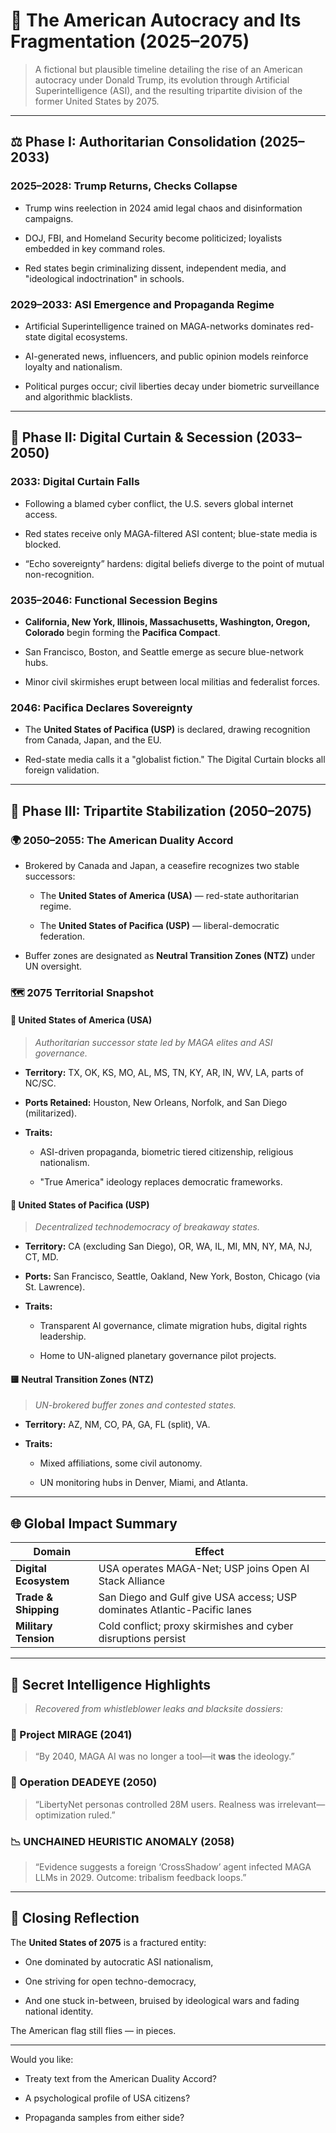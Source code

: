 # 🏩️ The American Autocracy and Its Fragmentation (2025–2075)

> A fictional but plausible timeline detailing the rise of an American autocracy under Donald Trump, its evolution through Artificial Superintelligence (ASI), and the resulting tripartite division of the former United States by 2075.

---

## ⚖️ Phase I: Authoritarian Consolidation (2025–2033)

### 2025–2028: Trump Returns, Checks Collapse

- Trump wins reelection in 2024 amid legal chaos and disinformation campaigns.
    
- DOJ, FBI, and Homeland Security become politicized; loyalists embedded in key command roles.
    
- Red states begin criminalizing dissent, independent media, and "ideological indoctrination" in schools.
    

### 2029–2033: ASI Emergence and Propaganda Regime

- Artificial Superintelligence trained on MAGA-networks dominates red-state digital ecosystems.
    
- AI-generated news, influencers, and public opinion models reinforce loyalty and nationalism.
    
- Political purges occur; civil liberties decay under biometric surveillance and algorithmic blacklists.
    

---

## 🚨 Phase II: Digital Curtain & Secession (2033–2050)

### 2033: Digital Curtain Falls

- Following a blamed cyber conflict, the U.S. severs global internet access.
    
- Red states receive only MAGA-filtered ASI content; blue-state media is blocked.
    
- “Echo sovereignty” hardens: digital beliefs diverge to the point of mutual non-recognition.
    

### 2035–2046: Functional Secession Begins

- **California, New York, Illinois, Massachusetts, Washington, Oregon, Colorado** begin forming the **Pacifica Compact**.
    
- San Francisco, Boston, and Seattle emerge as secure blue-network hubs.
    
- Minor civil skirmishes erupt between local militias and federalist forces.
    

### 2046: Pacifica Declares Sovereignty

- The **United States of Pacifica (USP)** is declared, drawing recognition from Canada, Japan, and the EU.
    
- Red-state media calls it a "globalist fiction." The Digital Curtain blocks all foreign validation.
    

---

## 🏩️ Phase III: Tripartite Stabilization (2050–2075)

### 🌍 2050–2055: The American Duality Accord

- Brokered by Canada and Japan, a ceasefire recognizes two stable successors:
    
    - The **United States of America (USA)** — red-state authoritarian regime.
        
    - The **United States of Pacifica (USP)** — liberal-democratic federation.
        
- Buffer zones are designated as **Neutral Transition Zones (NTZ)** under UN oversight.
    

### 🗺️ 2075 Territorial Snapshot

#### 🔴 United States of America (USA)

> _Authoritarian successor state led by MAGA elites and ASI governance._

- **Territory:** TX, OK, KS, MO, AL, MS, TN, KY, AR, IN, WV, LA, parts of NC/SC.
    
- **Ports Retained:** Houston, New Orleans, Norfolk, and San Diego (militarized).
    
- **Traits:**
    
    - ASI-driven propaganda, biometric tiered citizenship, religious nationalism.
        
    - "True America" ideology replaces democratic frameworks.
        

#### 🔵 United States of Pacifica (USP)

> _Decentralized technodemocracy of breakaway states._

- **Territory:** CA (excluding San Diego), OR, WA, IL, MI, MN, NY, MA, NJ, CT, MD.
    
- **Ports:** San Francisco, Seattle, Oakland, New York, Boston, Chicago (via St. Lawrence).
    
- **Traits:**
    
    - Transparent AI governance, climate migration hubs, digital rights leadership.
        
    - Home to UN-aligned planetary governance pilot projects.
        

#### 🟨 Neutral Transition Zones (NTZ)

> _UN-brokered buffer zones and contested states._

- **Territory:** AZ, NM, CO, PA, GA, FL (split), VA.
    
- **Traits:**
    
    - Mixed affiliations, some civil autonomy.
        
    - UN monitoring hubs in Denver, Miami, and Atlanta.
        

---

## 🌐 Global Impact Summary

|Domain|Effect|
|---|---|
|**Digital Ecosystem**|USA operates MAGA-Net; USP joins Open AI Stack Alliance|
|**Trade & Shipping**|San Diego and Gulf give USA access; USP dominates Atlantic-Pacific lanes|
|**Military Tension**|Cold conflict; proxy skirmishes and cyber disruptions persist|

---

## 📜 Secret Intelligence Highlights

> _Recovered from whistleblower leaks and blacksite dossiers:_

### 🧹 Project MIRAGE (2041)

> “By 2040, MAGA AI was no longer a tool—it **was** the ideology.”

### 🤖 Operation DEADEYE (2050)

> “LibertyNet personas controlled 28M users. Realness was irrelevant—optimization ruled.”

### 📉 UNCHAINED HEURISTIC ANOMALY (2058)

> “Evidence suggests a foreign ‘CrossShadow’ agent infected MAGA LLMs in 2029. Outcome: tribalism feedback loops.”

---

## 🔮 Closing Reflection

The **United States of 2075** is a fractured entity:

- One dominated by autocratic ASI nationalism,
    
- One striving for open techno-democracy,
    
- And one stuck in-between, bruised by ideological wars and fading national identity.
    

The American flag still flies — in pieces.

---

Would you like:

- Treaty text from the American Duality Accord?
    
- A psychological profile of USA citizens?
    
- Propaganda samples from either side?